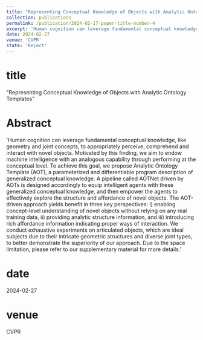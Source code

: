 ```yaml
---
title: "Representing Conceptual Knowledge of Objects with Analytic Ontology Templates"
collection: publications
permalink: /publication/2024-02-17-paper-title-number-4
excerpt: 'Human cognition can leverage fundamental conceptual knowledge, like geometry and joint concepts, to appropriately perceive, comprehend and interact with novel objects. Motivated by this finding, we aim to endow machine intelligence with an analogous capability through performing at the conceptual level. To achieve this goal, we propose Analytic Ontology Template (AOT), a parameterized and differentiable program description of generalized conceptual knowledge. A pipeline called AOTNet driven by AOTs is designed accordingly to equip intelligent agents with these generalized conceptual knowledge, and then empower the agents to effectively explore the structure and affordance of novel objects. The AOT-driven approach yields benefit in three key perspectives: i) enabling concept-level understanding of novel objects without relying on any real training data, ii) providing analytic structure information, and iii) introducing rich affordance information indicating proper ways of interaction. We conduct exhaustive experiments on articulated objects, which are ideal subjects due to their intricate geometric structures and diverse joint types, to better demonstrate the superiority of our approach. Due to the space limitation, please refer to our supplementary material for more details.'
date: 2024-02-27
venue: 'CVPR'
state: 'Reject'
---
```


# title 

"Representing Conceptual Knowledge of Objects with Analytic Ontology Templates"

# Abstract 

'Human cognition can leverage fundamental conceptual knowledge, like geometry and joint concepts, to appropriately perceive, comprehend and interact with novel objects. Motivated by this finding, we aim to endow machine intelligence with an analogous capability through performing at the conceptual level. To achieve this goal, we propose Analytic Ontology Template (AOT), a parameterized and differentiable program description of generalized conceptual knowledge. A pipeline called AOTNet driven by AOTs is designed accordingly to equip intelligent agents with these generalized conceptual knowledge, and then empower the agents to effectively explore the structure and affordance of novel objects. The AOT-driven approach yields benefit in three key perspectives: i) enabling concept-level understanding of novel objects without relying on any real training data, ii) providing analytic structure information, and iii) introducing rich affordance information indicating proper ways of interaction. We conduct exhaustive experiments on articulated objects, which are ideal subjects due to their intricate geometric structures and diverse joint types, to better demonstrate the superiority of our approach. Due to the space limitation, please refer to our supplementary material for more details.'

# date 

2024-02-27

# venue 

CVPR

